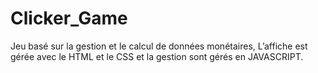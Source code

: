 # Clicker_Game
Jeu basé sur la gestion et le calcul de données monétaires, L’affiche est gérée avec
le HTML et le CSS et la gestion sont gérés en JAVASCRIPT.

